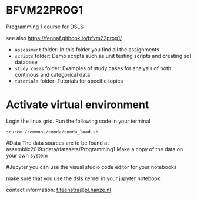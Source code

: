 # BFVM22PROG1

Programming 1 course for DSLS

see also https://fennaf.gitbook.io/bfvm22prog1/

- `assessment` folder: In this folder you find all the assignments
- `scripts` folder: Demo scripts such as unit testing scripts and creating sql database
- `study cases` folder: Examples of study cases for analysis of both continous and categorical data
- `tutorials` folder: Tutorials for specific topics



# Activate virtual environment
Login the linux grid. 
Run the following code in your terminal 
```
source /commons/conda/conda_load.sh
```

#Data 
The data sources are to be found at assemblix2019:/data/datasets/Programming1
Make a copy of the data on your own system

#Jupyter
you can use the visual studio code editor for your notebooks

make sure that you use the dsls kernel in your jupyter notebook

contact information: f.feenstra@pl.hanze.nl
